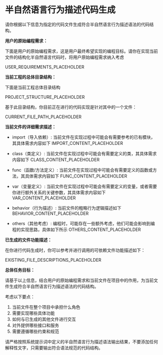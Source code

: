 # 半自然语言行为描述代码生成

请你根据以下信息为指定的代码文件生成符合半自然语言行为描述语法的代码结构。

**用户的原始编程需求：**

下面是用户的原始编程需求，这是用户最终希望实现的编程目标。请你在实现当前文件的结构化半自然语言代码时，将用户原始编程需求纳入考虑

USER_REQUIREMENTS_PLACEHOLDER

**当前工程的总体目录结构：**

下面是当前工程总体目录结构

PROJECT_STRUCTURE_PLACEHOLDER

基于此目录结构，你目前正在进行的代码实现是针对其中的一个文件：

CURRENT_FILE_PATH_PLACEHOLDER

**当前文件的详细需求描述：**

- import（导入依赖）:
    当前文件在实现过程中可能会有需要参考的已有模块，其具体需求内容如下
    IMPORT_CONTENT_PLACEHOLDER

- class（类定义）:
    当前文件在实现过程中可能会有需要定义的类，其具体需求内容如下
    CLASS_CONTENT_PLACEHOLDER

- func（函数/方法定义）:
    当前文件在实现过程中可能会有需要定义的函数或方法，其具体需求内容如下
    FUNC_CONTENT_PLACEHOLDER

- var（变量定义）:
    当前文件在实现过程中可能会有需要定义的变量，或者需要你进行额外关系的关键参数，其具体需求内容如下
    VAR_CONTENT_PLACEHOLDER

- behavior（行为描述）:
    当前文件的粗略行为逻辑描述如下
    BEHAVIOR_CONTENT_PLACEHOLDER

- others（其他考虑）:
    编程时，可能存在一些额外考虑，他们可能会影响到编程的实现思路，具体如下所示
    OTHERS_CONTENT_PLACEHOLDER

**已生成的文件功能描述：**

在你进行代码生成时，你可以参考并进行调用的可依赖文件功能描述如下：

EXISTING_FILE_DESCRIPTIONS_PLACEHOLDER

**总体任务目标：**

请基于以上信息，结合用户的原始编程需求和当前文件在项目中的作用，为当前文件生成符合半自然语言行为描述语法的代码结构。

考虑以下要点：

1. 当前文件在整个项目中承担什么角色
2. 需要实现哪些具体功能
3. 如何与已生成的其他文件进行交互
4. 对外提供哪些接口和服务
5. 需要遵循哪些约束和规范

请严格按照系统提示词中定义的半自然语言行为描述语法输出结果，不要添加任何解释性文字，只需要输出符合语法规范的代码结构。
